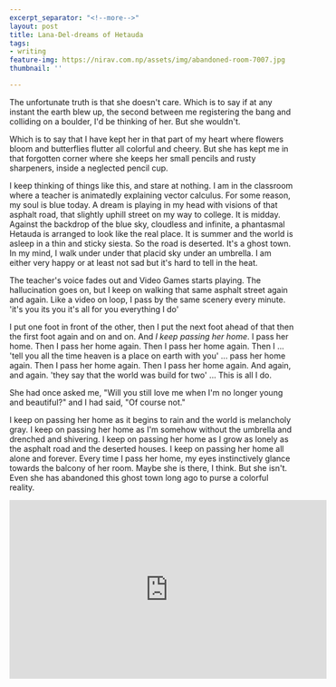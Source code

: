```yaml
---
excerpt_separator: "<!--more-->"
layout: post
title: Lana-Del-dreams of Hetauda
tags:
- writing
feature-img: https://nirav.com.np/assets/img/abandoned-room-7007.jpg
thumbnail: ''

---
```

The unfortunate truth is that she doesn't care. Which is to say if at any instant the earth blew up, the second between me registering the bang and colliding on a boulder, I'd be thinking of her. But she wouldn't.

Which is to say that I have kept her in that part of my heart where flowers bloom and butterflies flutter all colorful and cheery. But she has kept me in that forgotten corner where she keeps her small pencils and rusty sharpeners, inside a neglected pencil cup.

<!--more-->

I keep thinking of things like this, and stare at nothing. I am in the classroom where a teacher is animatedly explaining vector calculus. For some reason, my soul is blue today. A dream is playing in my head with visions of that asphalt road, that slightly uphill street on my way to college. It is midday. Against the backdrop of the blue sky, cloudless and infinite, a phantasmal Hetauda is arranged to look like the real place. It is summer and the world is asleep in a thin and sticky siesta. So the road is deserted. It's a ghost town. In my mind, I walk under under that placid sky under an umbrella. I am either very happy or at least not sad but it's hard to tell in the heat.

The teacher's voice fades out and Video Games starts playing. The hallucination goes on, but I keep on walking that same asphalt street again and again. Like a video on loop, I pass by the same scenery every minute. 'it's you its you it's all for you everything I do'

I put one foot in front of the other, then I put the next foot ahead of that then the first foot again and on and on. And _I keep passing her home_. I pass her home. Then I pass her home again. Then I pass her home again. Then I ... 'tell you all the time heaven is a place on earth with you' ... pass her home again. Then I pass her home again. Then I pass her home again. And again, and again. 'they say that the world was build for two' ... This is all I do.

She had once asked me, "Will you still love me when I'm no longer young and beautiful?" and I had said, "Of course not." 

I keep on passing her home as it begins to rain and the world is melancholy gray. I keep on passing her home as I'm somehow without the umbrella and drenched and shivering. I keep on passing her home as I grow as lonely as the asphalt road and the deserted houses. I keep on passing her home all alone and forever. Every time I pass her home, my eyes instinctively glance towards the balcony of her room. Maybe she is there, I think. But she isn't. Even she has abandoned this ghost town long ago to purse a colorful reality.

<iframe width="560" height="315" src="https://www.youtube-nocookie.com/embed/cE6wxDqdOV0" frameborder="0" allow="accelerometer; autoplay; encrypted-media; gyroscope; picture-in-picture" allowfullscreen></iframe>